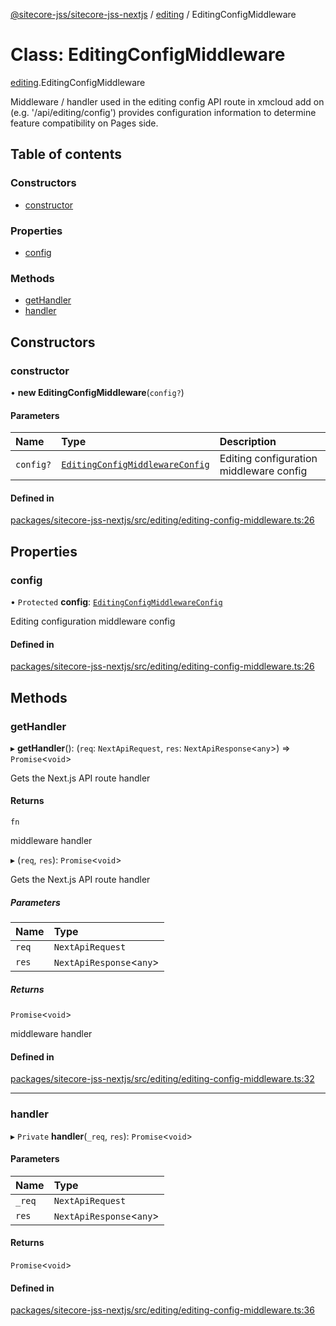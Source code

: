 [@sitecore-jss/sitecore-jss-nextjs](../README.md) / [editing](../modules/editing.md) / EditingConfigMiddleware

# Class: EditingConfigMiddleware

[editing](../modules/editing.md).EditingConfigMiddleware

Middleware / handler used in the editing config API route in xmcloud add on (e.g. '/api/editing/config')
provides configuration information to determine feature compatibility on Pages side.

## Table of contents

### Constructors

- [constructor](editing.EditingConfigMiddleware.md#constructor)

### Properties

- [config](editing.EditingConfigMiddleware.md#config)

### Methods

- [getHandler](editing.EditingConfigMiddleware.md#gethandler)
- [handler](editing.EditingConfigMiddleware.md#handler)

## Constructors

### constructor

• **new EditingConfigMiddleware**(`config?`)

#### Parameters

| Name | Type | Description |
| :------ | :------ | :------ |
| `config?` | [`EditingConfigMiddlewareConfig`](../modules/editing.md#editingconfigmiddlewareconfig) | Editing configuration middleware config |

#### Defined in

[packages/sitecore-jss-nextjs/src/editing/editing-config-middleware.ts:26](https://github.com/Sitecore/jss/blob/34b9884ba/packages/sitecore-jss-nextjs/src/editing/editing-config-middleware.ts#L26)

## Properties

### config

• `Protected` **config**: [`EditingConfigMiddlewareConfig`](../modules/editing.md#editingconfigmiddlewareconfig)

Editing configuration middleware config

#### Defined in

[packages/sitecore-jss-nextjs/src/editing/editing-config-middleware.ts:26](https://github.com/Sitecore/jss/blob/34b9884ba/packages/sitecore-jss-nextjs/src/editing/editing-config-middleware.ts#L26)

## Methods

### getHandler

▸ **getHandler**(): (`req`: `NextApiRequest`, `res`: `NextApiResponse`\<`any`\>) => `Promise`\<`void`\>

Gets the Next.js API route handler

#### Returns

`fn`

middleware handler

▸ (`req`, `res`): `Promise`\<`void`\>

Gets the Next.js API route handler

##### Parameters

| Name | Type |
| :------ | :------ |
| `req` | `NextApiRequest` |
| `res` | `NextApiResponse`\<`any`\> |

##### Returns

`Promise`\<`void`\>

middleware handler

#### Defined in

[packages/sitecore-jss-nextjs/src/editing/editing-config-middleware.ts:32](https://github.com/Sitecore/jss/blob/34b9884ba/packages/sitecore-jss-nextjs/src/editing/editing-config-middleware.ts#L32)

___

### handler

▸ `Private` **handler**(`_req`, `res`): `Promise`\<`void`\>

#### Parameters

| Name | Type |
| :------ | :------ |
| `_req` | `NextApiRequest` |
| `res` | `NextApiResponse`\<`any`\> |

#### Returns

`Promise`\<`void`\>

#### Defined in

[packages/sitecore-jss-nextjs/src/editing/editing-config-middleware.ts:36](https://github.com/Sitecore/jss/blob/34b9884ba/packages/sitecore-jss-nextjs/src/editing/editing-config-middleware.ts#L36)
